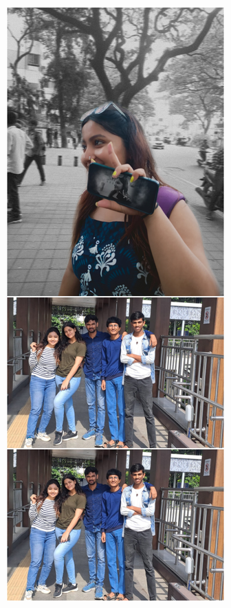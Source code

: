 ![image alt](https://github.com/Thekhandare/ajayk/blob/d0dd9e337a26eca50d03e05800a4ad701abf7b64/3%20(1).jpg)
![image alt](https://github.com/Thekhandare/ajayk/blob/8d9fb3c48090cb9baa207347f48103402eb91620/3%20(2).jpg)
![image alt](https://github.com/Thekhandare/ajayk/blob/main/3%20(2).jpg?raw=true)
